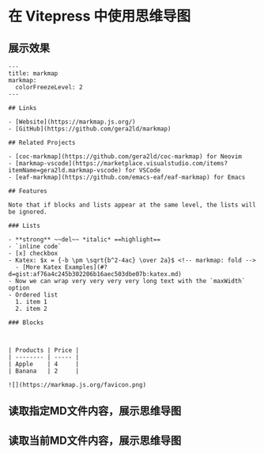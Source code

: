 # 在 Vitepress 中使用思维导图

## 展示效果

```markmap
---
title: markmap
markmap:
  colorFreezeLevel: 2
---

## Links

- [Website](https://markmap.js.org/)
- [GitHub](https://github.com/gera2ld/markmap)

## Related Projects

- [coc-markmap](https://github.com/gera2ld/coc-markmap) for Neovim
- [markmap-vscode](https://marketplace.visualstudio.com/items?itemName=gera2ld.markmap-vscode) for VSCode
- [eaf-markmap](https://github.com/emacs-eaf/eaf-markmap) for Emacs

## Features

Note that if blocks and lists appear at the same level, the lists will be ignored.

### Lists

- **strong** ~~del~~ *italic* ==highlight==
- `inline code`
- [x] checkbox
- Katex: $x = {-b \pm \sqrt{b^2-4ac} \over 2a}$ <!-- markmap: fold -->
  - [More Katex Examples](#?d=gist:af76a4c245b302206b16aec503dbe07b:katex.md)
- Now we can wrap very very very very long text with the `maxWidth` option
- Ordered list
  1. item 1
  2. item 2

### Blocks



| Products | Price |
| -------- | ----- |
| Apple    | 4     |
| Banana   | 2     |

![](https://markmap.js.org/favicon.png)

```

## 读取指定MD文件内容，展示思维导图

<PreviewMarkmapPath path="./Vue.md" showToolbar />

## 读取当前MD文件内容，展示思维导图

<PreviewMarkmapPath showToolbar  />
